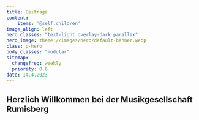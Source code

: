 ```yaml
---
title: Beiträge
content:
    items: '@self.children'
image_align: left
hero_classes: "text-light overlay-dark parallax"
hero_image: theme://images/hero/default-banner.webp
class: p-hero
body_classes: "modular"
sitemap:
  changefreq: weekly
  priority: 0.6
date: 14.4.2023
---
```


## Herzlich Willkommen bei der Musikgesellschaft Rumisberg
